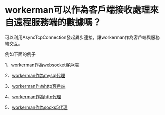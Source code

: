 # workerman可以作為客戶端接收處理來自遠程服務端的數據嗎？

可以利用AsyncTcpConnection發起異步連接，讓workerman作為客戶端與服務端交互。

例如下面的例子

1、[workerman作為websocket客戶端](as-wss-client.md)

2、[workerman作為mysql代理](../async-tcp-connection/connect.md)

3、[workerman作為http客戶端](../async-tcp-connection/construct.md)

4、[workerman作為http代理](https://github.com/walkor/php-http-proxy)

5、[workerman作為socks5代理](https://github.com/walkor/php-socks5)
